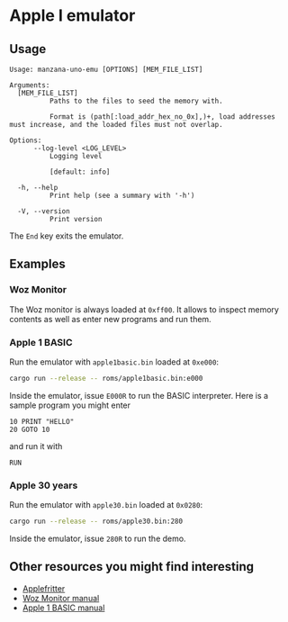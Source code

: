 # Apple I emulator

## Usage

```text
Usage: manzana-uno-emu [OPTIONS] [MEM_FILE_LIST]

Arguments:
  [MEM_FILE_LIST]
          Paths to the files to seed the memory with.

          Format is (path[:load_addr_hex_no_0x],)+, load addresses must increase, and the loaded files must not overlap.

Options:
      --log-level <LOG_LEVEL>
          Logging level

          [default: info]

  -h, --help
          Print help (see a summary with '-h')

  -V, --version
          Print version
```

The `End` key exits the emulator.

## Examples

### Woz Monitor

The Woz monitor is always loaded at `0xff00`. It allows to inspect
memory contents as well as enter new programs and run them.

### Apple 1 BASIC

Run the emulator with `apple1basic.bin` loaded at `0xe000`:

```sh
cargo run --release -- roms/apple1basic.bin:e000
```

Inside the emulator, issue `E000R` to run the BASIC interpreter.
Here is a sample program you might enter

```basic
10 PRINT "HELLO"
20 GOTO 10
```

and run it with

```basic
RUN
```

### Apple 30 years

Run the emulator with `apple30.bin` loaded at `0x0280`:

```sh
cargo run --release -- roms/apple30.bin:280
```

Inside the emulator, issue `280R` to run the demo.

## Other resources you might find interesting

* [Applefritter](https://www.applefritter.com)
* [Woz Monitor manual](https://www.sbprojects.net/projects/apple1/wozmon.php)
* [Apple 1 BASIC manual](https://archive.org/stream/apple1_basic_manual/apple1_basic_manual_djvu.txt)
